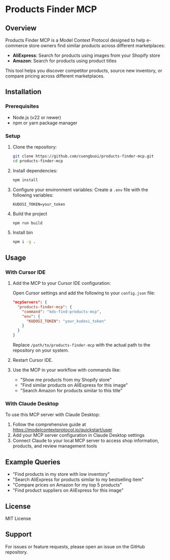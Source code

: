 # Products Finder MCP

## Overview

Products Finder MCP is a Model Context Protocol designed to help e-commerce store owners find similar products across different marketplaces:

- **AliExpress**: Search for products using images from your Shopify store
- **Amazon**: Search for products using product titles

This tool helps you discover competitor products, source new inventory, or compare pricing across different marketplaces.

## Installation

### Prerequisites

- Node.js (v22 or newer)
- npm or yarn package manager

### Setup

1. Clone the repository:

   ```bash
   git clone https://github.com/cuongbuoi/products-finder-mcp.git
   cd products-finder-mcp
   ```

2. Install dependencies:

   ```bash
   npm install
   ```

3. Configure your environment variables:
   Create a `.env` file with the following variables:
   ```
   KUDOSI_TOKEN=your_token
   ```
4. Build the project

   ```bash
   npm run build
   ```

5. Install bin

   ```bash
   npm i -g .
   ```

## Usage

### With Cursor IDE

1. Add the MCP to your Cursor IDE configuration:

   Open Cursor settings and add the following to your `config.json` file:

   ```json
   "mcpServers": {
     "products-finder-mcp": {
       "command": "kds-find-products-mcp",
       "env": {
         "KUDOSI_TOKEN": "your_kudosi_token"
       }
     }
   }
   ```

   Replace `/path/to/products-finder-mcp` with the actual path to the repository on your system.

2. Restart Cursor IDE.

3. Use the MCP in your workflow with commands like:
   - "Show me products from my Shopify store"
   - "Find similar products on AliExpress for this image"
   - "Search Amazon for products similar to this title"

### With Claude Desktop

To use this MCP server with Claude Desktop:

1. Follow the comprehensive guide at https://modelcontextprotocol.io/quickstart/user
2. Add your MCP server configuration in Claude Desktop settings
3. Connect Claude to your local MCP server to access shop information, products, and review management tools

## Example Queries

- "Find products in my store with low inventory"
- "Search AliExpress for products similar to my bestselling item"
- "Compare prices on Amazon for my top 5 products"
- "Find product suppliers on AliExpress for this image"

## License

MIT License

## Support

For issues or feature requests, please open an issue on the GitHub repository.
